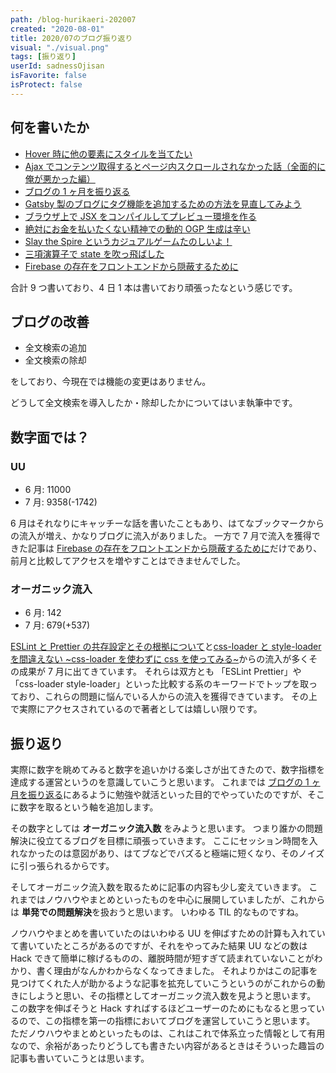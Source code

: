 ```yaml
---
path: /blog-hurikaeri-202007
created: "2020-08-01"
title: 2020/07のブログ振り返り
visual: "./visual.png"
tags: [振り返り]
userId: sadnessOjisan
isFavorite: false
isProtect: false
---
```


## 何を書いたか

- [Hover 時に他の要素にスタイルを当てたい](https://blog.ojisan.io/hover-next-style)
- [Ajax でコンテンツ取得するとページ内スクロールされなかった話（全面的に俺が悪かった編）](https://blog.ojisan.io/react-next-anchor-link-scroll)
- [ブログの 1 ヶ月を振り返る](https://blog.ojisan.io/blog-one-month)
- [Gatsby 製のブログにタグ機能を追加するための方法を見直してみよう](https://blog.ojisan.io/gatsby-create-tag)
- [ブラウザ上で JSX をコンパイルしてプレビュー環境を作る](https://blog.ojisan.io/jsx-preview)
- [絶対にお金を払いたくない精神での動的 OGP 生成は辛い](https://blog.ojisan.io/dynamic-ogp)
- [Slay the Spire というカジュアルゲームたのしいよ！](https://blog.ojisan.io/slay-the-spire)
- [三項演算子で state を吹っ飛ばした](https://blog.ojisan.io/ternary-operator-bomb)
- [Firebase の存在をフロントエンドから隠蔽するために](https://blog.ojisan.io/fb-nukeru)

合計 9 つ書いており、4 日 1 本は書いており頑張ったなという感じです。

## ブログの改善

- 全文検索の追加
- 全文検索の除却

をしており、今現在では機能の変更はありません。

どうして全文検索を導入したか・除却したかについてはいま執筆中です。

## 数字面では？

### UU

- 6 月: 11000
- 7 月: 9358(-1742)

6 月はそれなりにキャッチーな話を書いたこともあり、はてなブックマークからの流入が増え、かなりブログに流入がありました。
一方で 7 月で流入を獲得できた記事は [Firebase の存在をフロントエンドから隠蔽するために](https://blog.ojisan.io/fb-nukeru)だけであり、前月と比較してアクセスを増やすことはできませんでした。

### オーガニック流入

- 6 月: 142
- 7 月: 679(+537)

[ESLint と Prettier の共存設定とその根拠について](https://blog.ojisan.io/eslint-prettier)と[css-loader と style-loader を間違えない ~css-loader を使わずに css を使ってみる~](https://blog.ojisan.io/css-loader-style-loader)からの流入が多くその成果が 7 月に出てきています。
それらは双方とも 「ESLint Prettier」や「css-loader style-loader」といった比較する系のキーワードでトップを取っており、これらの問題に悩んでいる人からの流入を獲得できています。
その上で実際にアクセスされているので著者としては嬉しい限りです。

## 振り返り

実際に数字を眺めてみると数字を追いかける楽しさが出てきたので、数字指標を達成する運営というのを意識していこうと思います。
これまでは [ブログの 1 ヶ月を振り返る](https://blog.ojisan.io/blog-one-month#%E3%83%96%E3%83%AD%E3%82%B0%E3%82%92%E5%A7%8B%E3%82%81%E3%81%9F%E7%90%86%E7%94%B1)にあるように勉強や就活といった目的でやっていたのですが、そこに数字を取るという軸を追加します。

その数字としては **オーガニック流入数** をみようと思います。
つまり誰かの問題解決に役立てるブログを目標に頑張っていきます。
ここにセッション時間を入れなかったのは意図があり、はてブなどでバズると極端に短くなり、そのノイズに引っ張られるからです。

そしてオーガニック流入数を取るために記事の内容も少し変えていきます。
これまではノウハウやまとめといったものを中心に展開していましたが、これからは **単発での問題解決**を扱おうと思います。
いわゆる TIL 的なものですね。

ノウハウやまとめを書いていたのはいわゆる UU を伸ばすための計算も入れていて書いていたところがあるのですが、それをやってみた結果 UU などの数は Hack できて簡単に稼げるものの、離脱時間が短すぎて読まれていないことがわかり、書く理由がなんかわからなくなってきました。
それよりかはこの記事を見つけてくれた人が助かるような記事を拡充していこうというのがこれからの動きにしようと思い、その指標としてオーガニック流入数を見ようと思います。
この数字を伸ばそうと Hack すればするほどユーザーのためにもなると思っているので、この指標を第一の指標においてブログを運営していこうと思います。
ただノウハウやまとめといったものは、これはこれで体系立った情報として有用なので、余裕があったりどうしても書きたい内容があるときはそういった趣旨の記事も書いていこうとは思います。
